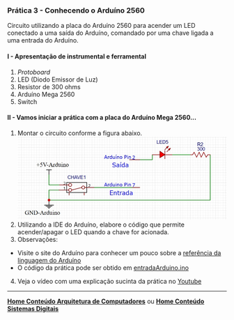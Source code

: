 ### Prática 3 - Conhecendo o Arduíno 2560
Circuito utilizando a placa do Arduíno 2560 para acender um LED conectado a uma saída do Arduíno, 
comandado por uma chave ligada a uma entrada do Arduíno.

#### I - Apresentação de instrumental e ferramental
1. *Protoboard*
2. LED (Diodo Emissor de Luz)
3. Resistor de 300 ohms
4. Arduíno Mega 2560
5. Switch

#### II - Vamos iniciar a prática com a placa do Arduíno Mega 2560...
1. Montar  o circuito conforme a figura abaixo.  
![entrada Arduino LEDs](/arq_aulas/images/entradaArduino.jpg)  
2. Utilizando a IDE do Arduíno, elabore o código que permite acender/apagar o LED quando a chave for acionada.
3. Observações:  
- Visite o site do Arduíno para conhecer um pouco sobre a [referência da linguagem do Arduíno](https://www.arduino.cc/reference/en/)  
- O código da prática pode ser obtido em [entradaArduino.ino](https://github.com/claytonjasilva/prog_exemplos/blob/main/entradaArduino.ino)  
4. Veja o vídeo com uma explicação sucinta da prática no [Youtube](https://www.youtube.com/watch?v=zeFvPgiRE4U)


___
**[Home Conteúdo Arquitetura de Computadores](https://github.com/claytonjasilva/claytonjasilva.github.io/blob/main/arq_aulas.md)**  ou 
**[Home Conteúdo Sistemas Digitais](https://github.com/claytonjasilva/claytonjasilva.github.io/blob/main/sisdig_aulas.md)**   
